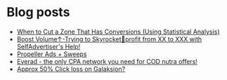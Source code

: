 # Blog posts
<!-- BLOG-POST-LIST:START -->
- [When to Cut a Zone That Has Conversions &lpar;Using Statistical Analysis&rpar;](https://afflift.com/f/threads/when-to-cut-a-zone-that-has-conversions-using-statistical-analysis.10611/)
- [Boost Volume↑-Trying to Skyrocket🚀profit from XX to XXX with SelfAdvertiser&#39;s Help!](https://afflift.com/f/threads/boost-volume%E2%86%91-trying-to-skyrocket%F0%9F%9A%80profit-from-xx-to-xxx-with-selfadvertisers-help.10652/)
- [Propeller Ads + Sweeps](https://afflift.com/f/threads/propeller-ads-sweeps.10697/)
- [Everad - the only CPA network you need for COD nutra offers!](https://afflift.com/f/threads/everad-the-only-cpa-network-you-need-for-cod-nutra-offers.7700/)
- [Approx 50% Click loss on Galaksion?](https://afflift.com/f/threads/approx-50-click-loss-on-galaksion.10726/)
<!-- BLOG-POST-LIST:END -->
